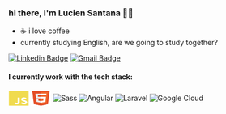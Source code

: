### hi there, I'm Lucien Santana 👋👋

- ☕️ i love coffee
- currently studying English, are we going to study together?

[![Linkedin Badge](https://img.shields.io/badge/-Lucien%20Santana-009999?style=flat-square&logo=Linkedin&logoColor=white&link=https://www.linkedin.com/in/luciens/)](https://www.linkedin.com/in/luciens/) 
[![Gmail Badge](https://img.shields.io/badge/-santanalucien@gmail.com-009999?style=flat-square&logo=Gmail&logoColor=white&link=mailto:santanalucien@gmail.com)](mailto:santanalucien@gmail.com)

#### I currently work with the tech stack:
<div style="display: inline_block">
  <img align="center" title="JavaScript" alt="JavaScript" height="30" width="40" src="https://raw.githubusercontent.com/devicons/devicon/master/icons/javascript/javascript-plain.svg">
  <img align="center" title="HTML" alt="HTML" height="30" width="40" src="https://raw.githubusercontent.com/devicons/devicon/master/icons/html5/html5-original.svg">
  <img align="center" title="Sass" alt="Sass" height="30" width="40"  src="https://cdn.jsdelivr.net/gh/devicons/devicon/icons/sass/sass-original.svg" />
  <img align="center" title="Angular" alt="Angular" height="30" width="40" src="https://cdn.jsdelivr.net/gh/devicons/devicon/icons/angularjs/angularjs-plain.svg" />
  <img align="center" title="Laravel" alt="Laravel" height="30" width="40" src="https://cdn.jsdelivr.net/gh/devicons/devicon/icons/laravel/laravel-plain.svg" />
  <img align="center" title="Google Cloud" alt="Google Cloud" height="30" width="40" src="https://cdn.jsdelivr.net/gh/devicons/devicon/icons/googlecloud/googlecloud-original.svg" />
</div>
